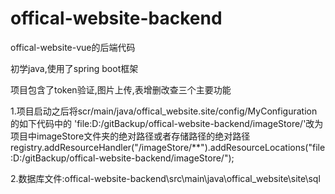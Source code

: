 # offical-website-backend
 offical-website-vue的后端代码

初学java,使用了spring boot框架

项目包含了token验证,图片上传,表增删改查三个主要功能

1.项目启动之后将scr/main/java/offical_website.site/config/MyConfiguration的如下代码中的
'file:D:/gitBackup/offical-website-backend/imageStore/'改为项目中imageStore文件夹的绝对路径或者存储路径的绝对路径
registry.addResourceHandler("/imageStore/**").addResourceLocations("file:D:/gitBackup/offical-website-backend/imageStore/");

2.数据库文件:offical-website-backend\src\main\java\offical_website\site\sql